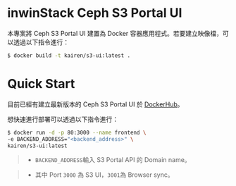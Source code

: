 # inwinStack Ceph S3 Portal UI
本專案將 Ceph S3 Portal UI 建置為 Docker 容器應用程式。若要建立映像檔，可以透過以下指令進行：
```sh
$ docker build -t kairen/s3-ui:latest .
```

# Quick Start
目前已經有建立最新版本的 Ceph S3 Portal UI 於 [DockerHub](https://hub.docker.com/r/kairen/s3-ui/)。

想快速進行部署可以透過以下指令進行：
```sh
$ docker run -d -p 80:3000 --name frontend \
-e BACKEND_ADDRESS="<backend_address>" \
kairen/s3-ui:latest
```
> * `BACKEND_ADDRESS`輸入 S3 Portal API 的 Domain name。

> * 其中 Port `3000` 為 S3 UI，`3001`為 Browser sync。
